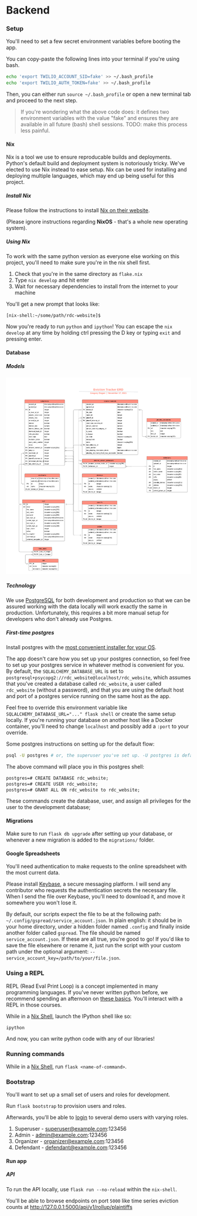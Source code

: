 # Backend

### Setup

You'll need to set a few secret environment variables before booting the app.

You can copy-paste the following lines into your terminal if you're using bash.

```bash
echo 'export TWILIO_ACCOUNT_SID=fake' >> ~/.bash_profile
echo 'export TWILIO_AUTH_TOKEN=fake' >> ~/.bash_profile
```

Then, you can either run `source ~/.bash_profile` or open a new terminal tab and
proceed to the next step.

> If you're wondering what the above code does: it defines two environment
> variables with the value "fake" and ensures they are available in all future
> (bash) shell sessions. TODO: make this process less painful.

#### Nix

Nix is a tool we use to ensure reproducable builds and deployments. Python's
default build and deployment system is notoriously tricky. We've elected to use
Nix instead to ease setup. Nix can be used for installing and deploying multiple
languages, which may end up being useful for this project.

##### Install Nix

Please follow the instructions to install
[Nix on their website](https://nixos.org/download.html#nix-quick-install).

(Please ignore instructions regarding **NixOS** - that's a whole new operating
system).

##### Using Nix

To work with the same python version as everyone else working on this project,
you'll need to make sure you're in the nix shell first.

1. Check that you're in the same directory as `flake.nix`
2. Type `nix develop` and hit enter
3. Wait for necessary dependencies to install from the internet to your machine

You'll get a new prompt that looks like:

```
[nix-shell:~/some/path/rdc-website]$
```

Now you're ready to run `python` and `ipython`! You can escape the `nix develop`
at any time by holding ctrl pressing the D key or typing `exit` and pressing
enter.

#### Database

##### Models

![ERD diagram](assets/detainer-warrants-erd.png)

##### Technology

We use [PostgreSQL](https://www.postgresql.org/) for both development and
production so that we can be assured working with the data locally will work
exactly the same in production. Unfortunately, this requires a bit more manual
setup for developers who don't already use Postgres.

##### First-time postgres

Install postgres with the
[most convenient installer for your OS](https://www.postgresql.org/download/).

The app doesn't care how you set up your postgres connection, so feel free to
set up your postgres service in whatever method is convenient for you. By
default, the `SQLALCHEMY_DATABASE_URL` is set to
`postgresql+psycopg2://rdc_website@localhost/rdc_website`, which assumes that
you've created a database called `rdc_website`, a user called `rdc_website`
(without a password), and that you are using the default host and port of a
postgres service running on the same host as the app.

Feel free to override this environment variable like
`SQLALCHEMY_DATABASE_URL="..." flask shell` or create the same setup locally. If
you're running your database on another host like a Docker container, you'll
need to change `localhost` and possibly add a `:port` to your override.

Some postgres instructions on setting up for the default flow:

```bash
psql -U postgres # or, the superuser you've set up. -U postgres is default for modern installs
```

The above command will place you in this postgres shell:

```
postgres=# CREATE DATABASE rdc_website;
postgres=# CREATE USER rdc_website;
postgres=# GRANT ALL ON rdc_website to rdc_website;
```

These commands create the database, user, and assign all privileges for the user
to the development database;

#### Migrations

Make sure to run `flask db upgrade` after setting up your database, or whenever
a new migration is added to the `migrations/` folder.

#### Google Spreadsheets

You'll need authentication to make requests to the online spreadsheet with the
most current data.

Please install [Keybase](https://keybase.io/), a secure messaging platform. I
will send any contributor who requests the authentication secrets the necessary
file. When I send the file over Keybase, you'll need to download it, and move it
somewhere you won't lose it.

By default, our scripts expect the file to be at the following path:
`~/.config/gspread/service_account.json`. In plain english: it should be in your
home directory, under a hidden folder named `.config` and finally inside another
folder called `gspread`. The file should be named `service_account.json`. If
these are all true, you're good to go! If you'd like to save the file elsewhere
or rename it, just run the script with your custom path under the optional
argument: `--service_account_key=/path/to/your/file.json`.

### Using a REPL

REPL (Read Eval Print Loop) is a concept implemented in many programming
languages. If you've never written python before, we recommend spending an
afternoon on [these basics](https://developers.google.com/edu/python). You'll
interact with a REPL in those courses.

While in a [Nix Shell](#using-nix), launch the IPython shell like so:

```
ipython
```

And now, you can write python code with any of our libraries!

### Running commands

While in a [Nix Shell](#using-nix), run `flask <name-of-command>`.

### Bootstrap

You'll want to set up a small set of users and roles for development.

Run `flask bootstrap` to provision users and roles.

Afterwards, you'll be able to [login](http://localhost:1234/login) to several
demo users with varying roles.

1. Superuser - superuser@example.com:123456
2. Admin - admin@example.com:123456
3. Organizer - organizer@example.com:123456
4. Defendant - defendant@example.com:123456

#### Run app

##### API

To run the API locally, use `flask run --no-reload` within the `nix-shell`.

You'll be able to browse endpoints on port `5000` like time series eviction
counts at http://127.0.0.1:5000/api/v1/rollup/plaintiffs
